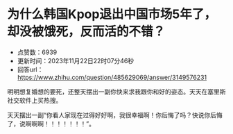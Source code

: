 # 为什么韩国Kpop退出中国市场5年了，却没被饿死，反而活的不错？
- 点赞数：6939
- 更新时间：2023年11月22日22时07分46秒
- 回答url：https://www.zhihu.com/question/485629069/answer/3149576231
<body>
 <p data-pid="4FhopNJG">明明想复婚想的要死，还整天摆出一副你快来求我跟你和好的姿态。天天在塞里斯社交软件上买热搜。</p>
 <p data-pid="npc17zyK">天天摆出一副“你看人家现在过得好好啊，我很幸福啊！你后悔了吗？快说你后悔了，说啊啊啊！！！！！！！”。</p>
</body>